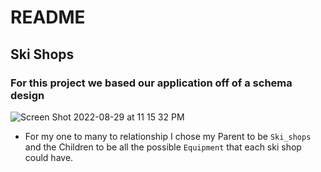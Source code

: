 # README

## Ski Shops
### For this project we based our application off of a schema design 
  ![Screen Shot 2022-08-29 at 11 15 32 PM](https://user-images.githubusercontent.com/105956031/187355138-9cfb7356-b76f-4a81-ab84-d7ba265b488f.png)
  
  - For my one to many to relationship I chose my Parent to be `Ski_shops` and the Children to be all the possible `Equipment` that each ski shop could have.

